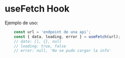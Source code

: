# useFetch Hook

Ejemplo de uso:
```JavaScript
    const url = 'endpoint de una api';
    const { data, loading, error } = useFetch(url);
    // data: [], {}, null
    // loading: true, false
    // error: null, 'No se pudo cargar la info'
```